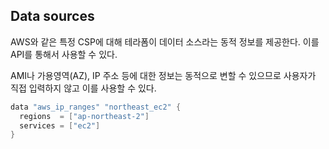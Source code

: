 ## Data sources

AWS와 같은 특정 CSP에 대해 테라폼이 데이터 소스라는 동적 정보를 제공한다.
이를 API를 통해서 사용할 수 있다.

AMI나 가용영역(AZ), IP 주소 등에 대한 정보는 동적으로 변할 수 있으므로 사용자가 직접 입력하지 않고 이를 사용할 수 있다.

```go
data "aws_ip_ranges" "northeast_ec2" {
  regions  = ["ap-northeast-2"]
  services = ["ec2"]
}
```